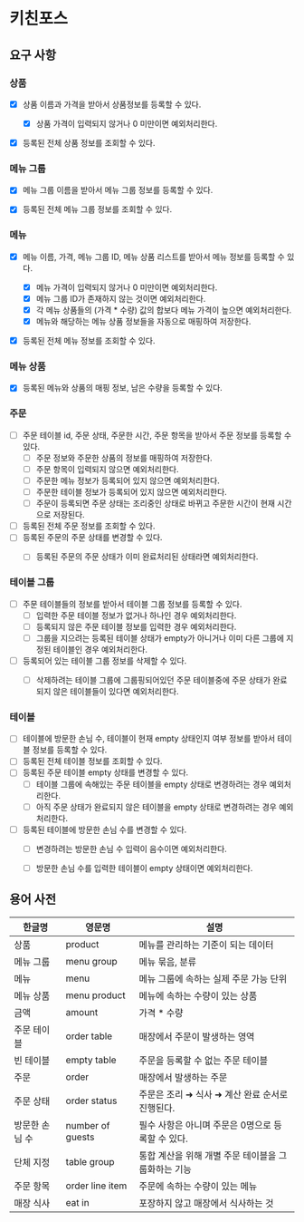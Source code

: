 # 키친포스

## 요구 사항

### 상품
- [X] 상품 이름과 가격을 받아서 상품정보를 등록할 수 있다.
  - [X] 상품 가격이 입력되지 않거나 0 미만이면 예외처리한다.
- [x] 등록된 전체 상품 정보를 조회할 수 있다.


### 메뉴 그룹
- [x] 메뉴 그룹 이름을 받아서 메뉴 그룹 정보를 등록할 수 있다.
- [x] 등록된 전체 메뉴 그룹 정보를 조회할 수 있다.


### 메뉴
- [x] 메뉴 이름, 가격, 메뉴 그룹 ID, 메뉴 상품 리스트를 받아서 메뉴 정보를 등록할 수 있다.
  - [x] 메뉴 가격이 입력되지 않거나 0 미만이면 예외처리한다.
  - [x] 메뉴 그룹 ID가 존재하지 않는 것이면 예외처리한다.
  - [x] 각 메뉴 상품들의 (가격 * 수량) 값의 합보다 메뉴 가격이 높으면 예외처리한다.
  - [x] 메뉴와 해당하는 메뉴 상품 정보들을 자동으로 매핑하여 저장한다.
- [x] 등록된 전체 메뉴 정보를 조회할 수 있다.
  

### 메뉴 상품 
- [x] 등록된 메뉴와 상품의 매핑 정보, 남은 수량을 등록할 수 있다.


### 주문
- [ ] 주문 테이블 id, 주문 상태, 주문한 시간, 주문 항목을 받아서 주문 정보를 등록할 수 있다.
  - [ ] 주문 정보와 주문한 상품의 정보를 매핑하여 저장한다.
  - [ ] 주문 항목이 입력되지 않으면 예외처리한다.
  - [ ] 주문한 메뉴 정보가 등록되어 있지 않으면 예외처리한다.
  - [ ] 주문한 테이블 정보가 등록되어 있지 않으면 예외처리한다.
  - [ ] 주문이 등록되면 주문 상태는 조리중인 상태로 바뀌고 주문한 시간이 현재 시간으로 저장된다.
- [ ] 등록된 전체 주문 정보를 조회할 수 있다.
- [ ] 등록된 주문의 주문 상태를 변경할 수 있다.
  - [ ] 등록된 주문의 주문 상태가 이미 완료처리된 상태라면 예외처리한다.


### 테이블 그룹
- [ ] 주문 테이블들의 정보를 받아서 테이블 그룹 정보를 등록할 수 있다.
  - [ ] 입력한 주문 테이블 정보가 없거나 하나인 경우 예외처리한다.
  - [ ] 등록되지 않은 주문 테이블 정보를 입력한 경우 예외처리한다.
  - [ ] 그룹을 지으려는 등록된 테이블 상태가 empty가 아니거나 이미 다른 그룹에 지정된 테이블인 경우 예외처리한다.
- [ ] 등록되어 있는 테이블 그룹 정보를 삭제할 수 있다.
  - [ ] 삭제하려는 테이블 그룹에 그룹핑되어있던 주문 테이블중에 주문 상태가 완료되지 않은 테이블들이 있다면 예외처리한다.


### 테이블
- [ ] 테이블에 방문한 손님 수, 테이블이 현재 empty 상태인지 여부 정보를 받아서 테이블 정보를 등록할 수 있다.
- [ ] 등록된 전체 테이블 정보를 조회할 수 있다.
- [ ] 등록된 주문 테이블 empty 상태를 변경할 수 있다.
  - [ ] 테이블 그룹에 속해있는 주문 테이블을 empty 상태로 변경하려는 경우 예외처리한다.
  - [ ] 아직 주문 상태가 완료되지 않은 테이블을 empty 상태로 변경하려는 경우 예외처리한다.
- [ ] 등록된 테이블에 방문한 손님 수를 변경할 수 있다.
  - [ ] 변경하려는 방문한 손님 수 입력이 음수이면 예외처리한다.
  - [ ] 방문한 손님 수를 입력한 테이블이 empty 상태이면 예외처리한다.



## 용어 사전

| 한글명 | 영문명 | 설명 |
| --- | --- | --- |
| 상품 | product | 메뉴를 관리하는 기준이 되는 데이터 |
| 메뉴 그룹 | menu group | 메뉴 묶음, 분류 |
| 메뉴 | menu | 메뉴 그룹에 속하는 실제 주문 가능 단위 |
| 메뉴 상품 | menu product | 메뉴에 속하는 수량이 있는 상품 |
| 금액 | amount | 가격 * 수량 |
| 주문 테이블 | order table | 매장에서 주문이 발생하는 영역 |
| 빈 테이블 | empty table | 주문을 등록할 수 없는 주문 테이블 |
| 주문 | order | 매장에서 발생하는 주문 |
| 주문 상태 | order status | 주문은 조리 ➜ 식사 ➜ 계산 완료 순서로 진행된다. |
| 방문한 손님 수 | number of guests | 필수 사항은 아니며 주문은 0명으로 등록할 수 있다. |
| 단체 지정 | table group | 통합 계산을 위해 개별 주문 테이블을 그룹화하는 기능 |
| 주문 항목 | order line item | 주문에 속하는 수량이 있는 메뉴 |
| 매장 식사 | eat in | 포장하지 않고 매장에서 식사하는 것 |
